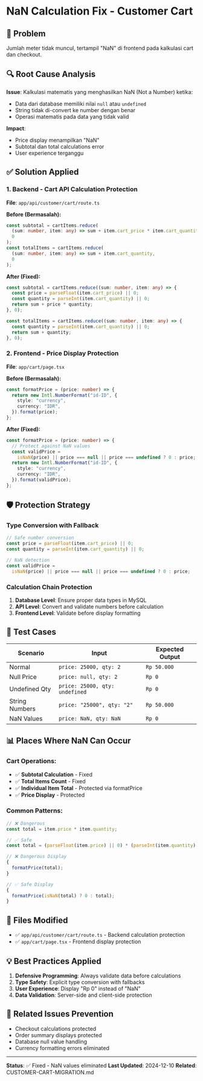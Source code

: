 # NaN Calculation Fix - Customer Cart

## 🐛 Problem

Jumlah meter tidak muncul, tertampil "NaN" di frontend pada kalkulasi cart dan checkout.

## 🔍 Root Cause Analysis

**Issue**: Kalkulasi matematis yang menghasilkan NaN (Not a Number) ketika:

- Data dari database memiliki nilai `null` atau `undefined`
- String tidak di-convert ke number dengan benar
- Operasi matematis pada data yang tidak valid

**Impact**:

- Price display menampilkan "NaN"
- Subtotal dan total calculations error
- User experience terganggu

## ✅ Solution Applied

### 1. Backend - Cart API Calculation Protection

**File**: `app/api/customer/cart/route.ts`

**Before (Bermasalah):**

```typescript
const subtotal = cartItems.reduce(
  (sum: number, item: any) => sum + item.cart_price * item.cart_quantity,
  0
);
const totalItems = cartItems.reduce(
  (sum: number, item: any) => sum + item.cart_quantity,
  0
);
```

**After (Fixed):**

```typescript
const subtotal = cartItems.reduce((sum: number, item: any) => {
  const price = parseFloat(item.cart_price) || 0;
  const quantity = parseInt(item.cart_quantity) || 0;
  return sum + price * quantity;
}, 0);

const totalItems = cartItems.reduce((sum: number, item: any) => {
  const quantity = parseInt(item.cart_quantity) || 0;
  return sum + quantity;
}, 0);
```

### 2. Frontend - Price Display Protection

**File**: `app/cart/page.tsx`

**Before (Bermasalah):**

```typescript
const formatPrice = (price: number) => {
  return new Intl.NumberFormat("id-ID", {
    style: "currency",
    currency: "IDR",
  }).format(price);
};
```

**After (Fixed):**

```typescript
const formatPrice = (price: number) => {
  // Protect against NaN values
  const validPrice =
    isNaN(price) || price === null || price === undefined ? 0 : price;
  return new Intl.NumberFormat("id-ID", {
    style: "currency",
    currency: "IDR",
  }).format(validPrice);
};
```

## 🛡️ Protection Strategy

### Type Conversion with Fallback

```typescript
// Safe number conversion
const price = parseFloat(item.cart_price) || 0;
const quantity = parseInt(item.cart_quantity) || 0;

// NaN detection
const validPrice =
  isNaN(price) || price === null || price === undefined ? 0 : price;
```

### Calculation Chain Protection

1. **Database Level**: Ensure proper data types in MySQL
2. **API Level**: Convert and validate numbers before calculation
3. **Frontend Level**: Validate before display formatting

## 🧪 Test Cases

| Scenario       | Input                          | Expected Output |
| -------------- | ------------------------------ | --------------- |
| Normal         | `price: 25000, qty: 2`         | `Rp 50.000`     |
| Null Price     | `price: null, qty: 2`          | `Rp 0`          |
| Undefined Qty  | `price: 25000, qty: undefined` | `Rp 0`          |
| String Numbers | `price: "25000", qty: "2"`     | `Rp 50.000`     |
| NaN Values     | `price: NaN, qty: NaN`         | `Rp 0`          |

## 📊 Places Where NaN Can Occur

### Cart Operations:

- ✅ **Subtotal Calculation** - Fixed
- ✅ **Total Items Count** - Fixed
- ✅ **Individual Item Total** - Protected via formatPrice
- ✅ **Price Display** - Protected

### Common Patterns:

```typescript
// ❌ Dangerous
const total = item.price * item.quantity;

// ✅ Safe
const total = (parseFloat(item.price) || 0) * (parseInt(item.quantity) || 0);

// ❌ Dangerous Display
{
  formatPrice(total);
}

// ✅ Safe Display
{
  formatPrice(isNaN(total) ? 0 : total);
}
```

## 🔧 Files Modified

- ✅ `app/api/customer/cart/route.ts` - Backend calculation protection
- ✅ `app/cart/page.tsx` - Frontend display protection

## 💡 Best Practices Applied

1. **Defensive Programming**: Always validate data before calculations
2. **Type Safety**: Explicit type conversion with fallbacks
3. **User Experience**: Display "Rp 0" instead of "NaN"
4. **Data Validation**: Server-side and client-side protection

## 🎯 Related Issues Prevention

- Checkout calculations protected
- Order summary displays protected
- Database null value handling
- Currency formatting errors eliminated

---

**Status**: ✅ Fixed - NaN values eliminated
**Last Updated**: 2024-12-10
**Related**: CUSTOMER-CART-MIGRATION.md
